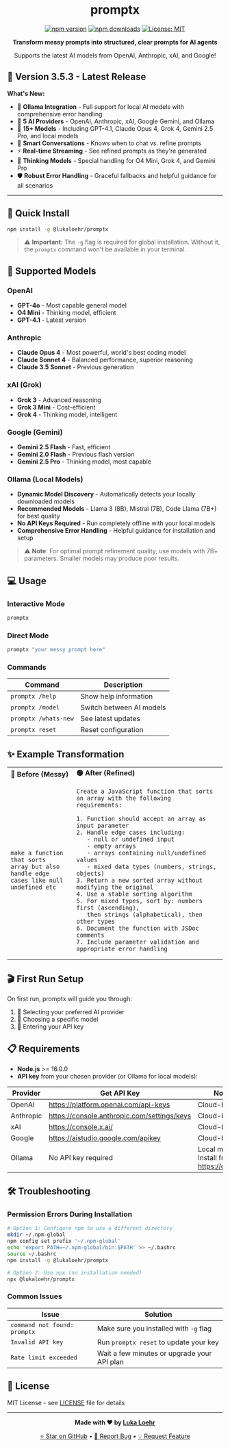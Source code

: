 <div align="center">

# promptx

[![npm version](https://img.shields.io/npm/v/@lukaloehr/promptx.svg)](https://www.npmjs.com/package/@lukaloehr/promptx)
[![npm downloads](https://img.shields.io/npm/dm/@lukaloehr/promptx.svg)](https://www.npmjs.com/package/@lukaloehr/promptx)
[![License: MIT](https://img.shields.io/badge/License-MIT-yellow.svg)](https://opensource.org/licenses/MIT)

**Transform messy prompts into structured, clear prompts for AI agents**

Supports the latest AI models from OpenAI, Anthropic, xAI, and Google!

</div>

## 🎉 Version 3.5.3 - Latest Release

**What's New:**
- 🦙 **Ollama Integration** - Full support for local AI models with comprehensive error handling
- 🤖 **5 AI Providers** - OpenAI, Anthropic, xAI, Google Gemini, and Ollama
- 🚀 **15+ Models** - Including GPT-4.1, Claude Opus 4, Grok 4, Gemini 2.5 Pro, and local models
- 💬 **Smart Conversations** - Knows when to chat vs. refine prompts
- ⚡ **Real-time Streaming** - See refined prompts as they're generated
- 🧠 **Thinking Models** - Special handling for O4 Mini, Grok 4, and Gemini Pro
- 🛡️ **Robust Error Handling** - Graceful fallbacks and helpful guidance for all scenarios

---

## 🚀 Quick Install

```bash
npm install -g @lukaloehr/promptx
```

> ⚠️ **Important:** The `-g` flag is required for global installation. Without it, the `promptx` command won't be available in your terminal.

## 🤖 Supported Models

### OpenAI
- **GPT-4o** - Most capable general model
- **O4 Mini** - Thinking model, efficient
- **GPT-4.1** - Latest version

### Anthropic  
- **Claude Opus 4** - Most powerful, world's best coding model
- **Claude Sonnet 4** - Balanced performance, superior reasoning
- **Claude 3.5 Sonnet** - Previous generation

### xAI (Grok)
- **Grok 3** - Advanced reasoning
- **Grok 3 Mini** - Cost-efficient
- **Grok 4** - Thinking model, intelligent

### Google (Gemini)
- **Gemini 2.5 Flash** - Fast, efficient
- **Gemini 2.0 Flash** - Previous flash version
- **Gemini 2.5 Pro** - Thinking model, most capable

### Ollama (Local Models)
- **Dynamic Model Discovery** - Automatically detects your locally downloaded models
- **Recommended Models** - Llama 3 (8B), Mistral (7B), Code Llama (7B+) for best quality
- **No API Keys Required** - Run completely offline with your local models
- **Comprehensive Error Handling** - Helpful guidance for installation and setup

> ⚠️ **Note**: For optimal prompt refinement quality, use models with 7B+ parameters. Smaller models may produce poor results.

## 💻 Usage

### Interactive Mode
```bash
promptx
```

### Direct Mode
```bash
promptx "your messy prompt here"
```

### Commands
| Command | Description |
|---------|-------------|
| `promptx /help` | Show help information |
| `promptx /model` | Switch between AI models |
| `promptx /whats-new` | See latest updates |
| `promptx reset` | Reset configuration |

## ✨ Example Transformation

<table>
<tr>
<td><strong>🔴 Before (Messy)</strong></td>
<td><strong>🟢 After (Refined)</strong></td>
</tr>
<tr>
<td>

```
make a function that sorts 
array but also handle edge 
cases like null undefined etc
```

</td>
<td>

```
Create a JavaScript function that sorts an array with the following requirements:

1. Function should accept an array as input parameter
2. Handle edge cases including:
   - null or undefined input
   - empty arrays
   - arrays containing null/undefined values
   - mixed data types (numbers, strings, objects)
3. Return a new sorted array without modifying the original
4. Use a stable sorting algorithm
5. For mixed types, sort by: numbers first (ascending), 
   then strings (alphabetical), then other types
6. Document the function with JSDoc comments
7. Include parameter validation and appropriate error handling
```

</td>
</tr>
</table>

## 🎬 First Run Setup

On first run, promptx will guide you through:
1. 🤖 Selecting your preferred AI provider
2. 🎯 Choosing a specific model
3. 🔑 Entering your API key

## 📋 Requirements

- **Node.js** >= 16.0.0
- **API key** from your chosen provider (or Ollama for local models):

| Provider | Get API Key | Notes |
|----------|-------------|-------|
| OpenAI | https://platform.openai.com/api-keys | Cloud-based |
| Anthropic | https://console.anthropic.com/settings/keys | Cloud-based |
| xAI | https://console.x.ai/ | Cloud-based |
| Google | https://aistudio.google.com/apikey | Cloud-based |
| Ollama | No API key required | Local models - Install from https://ollama.ai |

## 🛠️ Troubleshooting

### Permission Errors During Installation

```bash
# Option 1: Configure npm to use a different directory
mkdir ~/.npm-global
npm config set prefix '~/.npm-global'
echo 'export PATH=~/.npm-global/bin:$PATH' >> ~/.bashrc
source ~/.bashrc
npm install -g @lukaloehr/promptx

# Option 2: Use npx (no installation needed)
npx @lukaloehr/promptx
```

### Common Issues

| Issue | Solution |
|-------|----------|
| `command not found: promptx` | Make sure you installed with `-g` flag |
| `Invalid API key` | Run `promptx reset` to update your key |
| `Rate limit exceeded` | Wait a few minutes or upgrade your API plan |

## 📝 License

MIT License - see [LICENSE](LICENSE) file for details

---

<div align="center">

**Made with ❤️ by [Luka Loehr](https://github.com/luka-loehr)**

[⭐ Star on GitHub](https://github.com/luka-loehr/promptx-cli) • [🐛 Report Bug](https://github.com/luka-loehr/promptx-cli/issues) • [💡 Request Feature](https://github.com/luka-loehr/promptx-cli/issues)

</div>